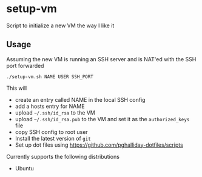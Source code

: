# setup-vm

Script to initialize a new VM the way I like it

## Usage

Assuming the new VM is running an SSH server and is NAT'ed with the SSH port forwarded

```
./setup-vm.sh NAME USER SSH_PORT
```

This will

- create an entry called NAME in the local SSH config
- add a hosts entry for NAME
- upload `~/.ssh/id_rsa` to the VM
- upload `~/.ssh/id_rsa.pub` to the VM and set it as the `authorized_keys` file
- copy SSH config to root user
- Install the latest version of `git`
- Set up dot files using https://github.com/pghalliday-dotfiles/scripts

Currently supports the following distributions

- Ubuntu
